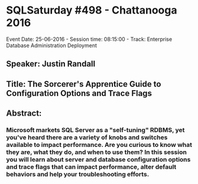 # SQLSaturday #498 - Chattanooga 2016
Event Date: 25-06-2016 - Session time: 08:15:00 - Track: Enterprise Database Administration  Deployment
## Speaker: Justin Randall
## Title: The Sorcerer's Apprentice Guide to Configuration Options and Trace Flags
## Abstract:
### Microsoft markets SQL Server as a "self-tuning" RDBMS, yet you've heard there are a variety of knobs and switches available to impact performance. Are you curious to know what they are, what they do, and when to use them? In this session you will learn about server and database configuration options and trace flags that can impact performance, alter default behaviors and help your troubleshooting efforts.
